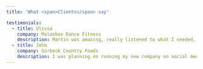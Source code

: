 ```yaml
---
title: 'What <span>Clients</span> say'

testimonials:
  - title: Olivia
    company: Malookoo Dance Fitness
    description: Martin was amazing, really listened to what I needed, understood my vision for the website and totally created what I envisaged from scratch. His support and reliability has been incrediable and I would definitley use him again and 100% recommned him.
  - title: John
    company: Gurbeck Country Foods
    description: I was planning on running my new company on social media only and at the last minute decided I needed a website. I contact Martin who through thorough questioning quick got to what I needed. He quickly produced the designs and within a few short weeks I had a fully functioning website with everything I wanted. Great Job.
---
```


